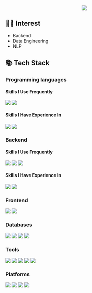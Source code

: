 <div align=center>
	<img src="https://capsule-render.vercel.app/api?type=waving&color=gradient&height=200&section=header&text=InYoung%20Yeo&fontAlign=65&fontAlignY=40" />	
</div>

## 👨‍💻 Interest
- Backend
- Data Engineering
- NLP

## 📚 Tech Stack

### Programming languages
#### Skills I Use Frequently
<img src="https://img.shields.io/badge/python-3776AB?style=for-the-badge&logo=python&logoColor=white"> <img src="https://img.shields.io/badge/JavaScript-F7DF1E.svg?style=for-the-badge&logo=JavaScript&logoColor=black">
#### Skills I Have Experience In
<img src="https://img.shields.io/badge/Java-007396?style=for-the-badge&logo=OpenJDK&logoColor=white"/> <img src="https://img.shields.io/badge/TypeScript-3178C6.svg?style=for-the-badge&logo=TypeScript&logoColor=white">


### Backend 
#### Skills I Use Frequently
<img src="https://img.shields.io/badge/NestJS-E0234E.svg?style=for-the-badge&logo=NestJS&logoColor=white"> <img src="https://img.shields.io/badge/Express-000000.svg?style=for-the-badge&logo=Express&logoColor=white"> <img src="https://img.shields.io/badge/Node.js-339933.svg?style=for-the-badge&logo=nodedotjs&logoColor=white"> 
#### Skills I Have Experience In
<img src="https://img.shields.io/badge/flask-000000?style=for-the-badge&logo=flask&logoColor=white"> <img src="https://img.shields.io/badge/Spring%20Boot-6DB33F?style=for-the-badge&logo=Spring%20Boot&logoColor=black"/>


### Frontend
<img src="https://img.shields.io/badge/Vue.js-4FC08D.svg?style=for-the-badge&logo=vuedotjs&logoColor=white"> <img src="https://img.shields.io/badge/jquery-0769AD?style=for-the-badge&logo=jquery&logoColor=white">


###  Databases
<img src="https://img.shields.io/badge/PostgreSQL-4169E1.svg?style=for-the-badge&logo=PostgreSQL&logoColor=white"> <img src="https://img.shields.io/badge/mysql-4479A1?style=for-the-badge&logo=mysql&logoColor=white"> <img src="https://img.shields.io/badge/mariaDB-003545?style=for-the-badge&logo=mariaDB&logoColor=white"> <img src="https://img.shields.io/badge/oracle-F80000?style=for-the-badge&logo=oracle&logoColor=white">


###  Tools
<img src="https://img.shields.io/badge/Jira-0052CC.svg?style=for-the-badge&logo=Jira&logoColor=white"></a>
<img src="https://img.shields.io/badge/Confluence-172B4D.svg?style=for-the-badge&logo=Confluence&logoColor=white"></a>
<img src="https://img.shields.io/badge/Slack-4A154B.svg?style=for-the-badge&logo=Slack&logoColor=white"></a>
<img src="https://img.shields.io/badge/GitHub-181717.svg?style=for-the-badge&logo=GitHub&logoColor=white"></a>
<img src="https://img.shields.io/badge/Git-F05032.svg?style=for-the-badge&logo=Git&logoColor=white"></a>


### Platforms
<img src="https://img.shields.io/badge/Docker-2496ED?style=for-the-badge&logo=docker&logoColor=white"/></a>
<img src="https://img.shields.io/badge/GCP-4285F4?style=for-the-badge&logo=googlecloud&logoColor=white"/></a>
<img src="https://img.shields.io/badge/AWS-232F3E?style=for-the-badge&logo=amazon-aws&logoColor=white"/></a>
<img src="https://img.shields.io/badge/Apache Airflow-017CEE?style=for-the-badge&logo=Apache Airflow&logoColor=white"/></a>


